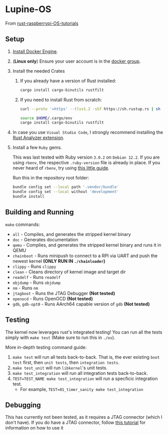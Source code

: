 # Lupine-OS

From [rust-raspberrypi-OS-tutorials](https://github.com/rust-embedded/rust-raspberrypi-OS-tutorials)

## Setup

1. [Install Docker Engine][install docker].
1. (**Linux only**) Ensure your user account is in the [docker group].
2. Install the needed Crates
   1. If you already have a version of Rust installed:

      ```bash
      cargo install cargo-binutils rustfilt
      ```

   2. If you need to install Rust from scratch:

      ```bash
      curl --proto '=https' --tlsv1.2 -sSf https://sh.rustup.rs | sh

      source $HOME/.cargo/env
      cargo install cargo-binutils rustfilt
      ```

3. In case you use `Visual Studio Code`, I strongly recommend installing the [Rust Analyzer extension].
4. Install a few `Ruby` gems.

    This was last tested with Ruby version `3.0.2` on `Debian 12.2`. If you are using
    `rbenv`, the respective `.ruby-version` file is already in place. If you never heard of `rbenv`,
    try using [this little guide](https://stackoverflow.com/a/68118750).

    Run this in the repository root folder:

    ```bash
    bundle config set --local path '.vendor/bundle'
    bundle config set --local without 'development'
    bundle install
    ```

[install docker]: <https://docs.docker.com/engine/install/#server>
[docker group]: <https://docs.docker.com/engine/install/linux-postinstall/>
[Rust Analyzer extension]: <https://marketplace.visualstudio.com/items?itemName=matklad.rust-analyzer>

## Building and Running

`make` commands:

- `all` - Compiles, and generates the stripped kernel binary
- `doc` - Generates documentation
- `qemu` - Complies, and generates the stripped kernel binary and runs it in QEMU
- `chainboot` - Runs minipush to connect to a RPI via UART and push the newest kernel **(ONLY RUN IN `./chainloader`)**
- `clippy` - Runs `clippy`
- `clean` - Cleans directory of kernel image and target dir
- `readelf` - Runs `readelf`
- `objdump` - Runs `objdump`
- `nm` - Runs `nm`
- `jtagboot` - Runs the JTAG Debugger **(Not tested)**
- `openocd` - Runs OpenOCD **(Not tested)**
- `gdb`, `gdb-opt0` - Runs AArch64 capable version of `gdb` **(Not tested)**

## Testing

The kernel now leverages rust's integrated testing! You can run all the tests simply with `make test` (Make sure to run this in `./os`).

More in-depth testing command guide:

  1. `make test` will run all tests back-to-back. That is, the ever existing `boot test` first, then
     `unit tests`, then `integration tests`.
  2. `make test_unit` will run `libkernel`'s unit tests.
  3. `make test_integration` will run all integration tests back-to-back.
  4. `TEST=TEST_NAME make test_integration` will run a specficic integration test.
      - For example, `TEST=01_timer_sanity make test_integration`

## Debugging

This has currently not been tested, as it requires a JTAG connector (which I don't have).
If you do have a JTAG connector, follow [this tutorial](https://github.com/rust-embedded/rust-raspberrypi-OS-tutorials/tree/master/08_hw_debug_JTAG) for information on how to use it
